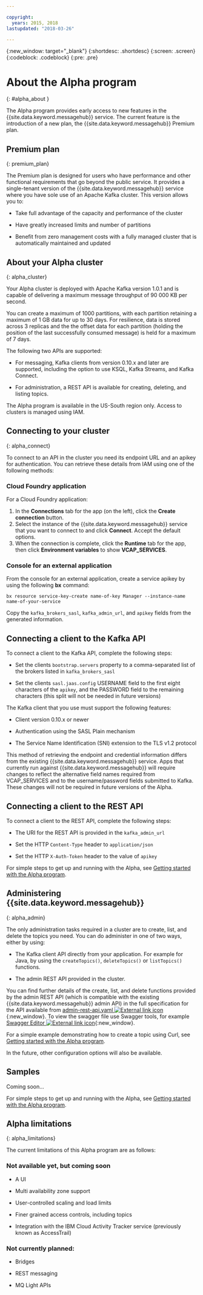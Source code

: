 ```yaml
---

copyright:
  years: 2015, 2018
lastupdated: "2018-03-26"

---
```


{:new_window: target="_blank"}
{:shortdesc: .shortdesc}
{:screen: .screen}
{:codeblock: .codeblock}
{:pre: .pre}

<!-- Notes from chat with Charlie 

Different plan for provisioning

Quality of service from each plan

Life of a user through cycle - APIs, feature sets

-->

# About the Alpha program
{: #alpha_about }

The Alpha program provides early access to new features in the {{site.data.keyword.messagehub}} service. The current feature is the introduction of a new plan, the {{site.data.keyword.messagehub}} Premium plan.

## Premium plan
{: premium_plan}

The Premium plan is designed for users who have performance and other functional requirements that go beyond the public service. It provides a single-tenant version of the {{site.data.keyword.messagehub}} service where you have sole use of an Apache Kafka cluster. This version allows you to:

* Take full advantage of the capacity and performance of the cluster

* Have greatly increased limits and number of partitions

* Benefit from zero management costs with a fully managed cluster that is automatically maintained and updated

## About your Alpha cluster
{: alpha_cluster}

Your Alpha cluster is deployed with Apache Kafka version 1.0.1 and is capable of delivering a maximum message throughput of 90 000 KB per second. 

You can create a maximum of 1000 partitions, with each partition retaining a maximum of 1 GB data for up to 30 days. For resilience, data is stored across 3 replicas and the the offset data for each partition (holding the position of the last successfully consumed message) is held for a maximum of 7 days.

The following two APIs are supported:

* For messaging, Kafka clients from version 0.10.x and later are supported, including the option to use KSQL, Kafka Streams, and Kafka Connect.

* For administration, a REST API is available for creating, deleting, and listing topics.

The Alpha program is available in the US-South region only. Access to clusters is managed using IAM.

## Connecting to your cluster
{: alpha_connect}

To connect to an API in the cluster you need its endpoint URL and an apikey for authentication. You can retrieve these details from IAM using one of the following methods:

### Cloud Foundry application
For a Cloud Foundry application:
1. In the **Connections** tab for the app (on the left), click the **Create connection** button. 
2. Select the instance of the {{site.data.keyword.messagehub}} service that you want to connect to and click **Connect**. Accept the default options. 
3. When the connection is complete, click the **Runtime** tab for the app, then click **Environment variables** to show **VCAP_SERVICES**.

### Console for an external application
From the console for an external application, create a service apikey by using the following **bx** command: 

```
bx resource service-key-create name-of-key Manager --instance-name name-of-your-service
``` 

Copy the ```kafka_brokers_sasl```, ```kafka_admin_url```, and ```apikey``` fields from the generated information.

## Connecting a client to the Kafka API

To connect a client to the Kafka API, complete the following steps:

* Set the clients ```bootstrap.servers``` property to a comma-separated list of the brokers listed in ```kafka_brokers_sasl```

* Set the clients ```sasl.jaas.config``` USERNAME field to the first eight characters of the ```apikey```, and the PASSWORD field to the remaining characters (this split will not be needed in future versions)

The Kafka client that you use must support the following features:

* Client version 0.10.x or newer

* Authentication using the SASL Plain mechanism

* The Service Name Identification (SNI) extension to the TLS v1.2 protocol

This method of retrieving the endpoint and credential information differs from the existing {{site.data.keyword.messagehub}} service. Apps that currently run against {{site.data.keyword.messagehub}} will require changes to reflect the alternative field names required from VCAP_SERVICES and to the username/password fields submitted to Kafka. These changes will not be required in future versions of the Alpha.

## Connecting a client to the REST API

To connect a client to the REST API, complete the following steps:

* The URI for the REST API is provided in the ```kafka_admin_url```

* Set the HTTP ```Content-Type``` header to ```application/json```

* Set the HTTP ```X-Auth-Token``` header to the value of ```apikey```

For simple steps to get up and running with the Alpha, see [Getting started with the Alpha program](/docs/services/MessageHub/messagehub120.html).


## Administering {{site.data.keyword.messagehub}}
{: alpha_admin}

The only administration tasks required in a cluster are to create, list, and delete the topics you need. You can do administer in one of two ways, either by using:

* The Kafka client API directly from your application. For example for Java, by using the ```createTopics()```, ```deleteTopics()``` or ```listTopics()``` functions.

* The admin REST API provided in the cluster.

You can find further details of the create, list, and delete functions provided by the admin REST API (which is compatible with the existing {{site.data.keyword.messagehub}} admin API) in the full specification for the API available from [admin-rest-api.yaml ![External link icon](../../icons/launch-glyph.svg "External link icon")](https://github.com/ibm-messaging/message-hub-docs/blob/master/admin-rest-api/admin-rest-api.yaml){:new_window}.
To view the swagger file use Swagger tools, for example [Swagger Editor ![External link icon](../../icons/launch-glyph.svg "External link icon")](http://editor.swagger.io/#/){:new_window}.

For a simple example demonstrating how to create a topic using Curl, see [Getting started with the Alpha program](/docs/services/MessageHub/messagehub120.html).

In the future, other configuration options will also be available.


## Samples

Coming soon...

For simple steps to get up and running with the Alpha, see [Getting started with the Alpha program](/docs/services/MessageHub/messagehub120.html).

## Alpha limitations
{: alpha_limitations}

The current limitations of this Alpha program are as follows:

### Not available yet, but coming soon

* A UI

* Multi availability zone support

* User-controlled scaling and load limits

* Finer grained access controls, including topics

* Integration with the IBM Cloud Activity Tracker service (previously known as AccessTrail) 

### Not currently planned:

* Bridges

* REST messaging

* MQ Light APIs







